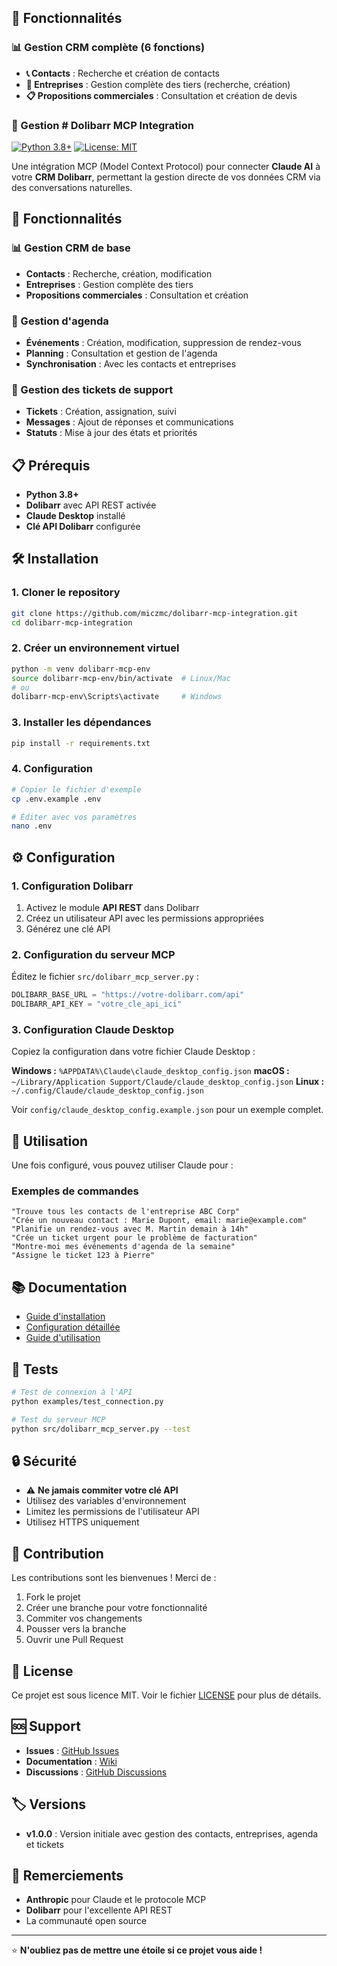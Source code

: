 ## 🚀 Fonctionnalités

### 📊 Gestion CRM complète (6 fonctions)
- **📞 Contacts** : Recherche et création de contacts
- **🏢 Entreprises** : Gestion complète des tiers (recherche, création)
- **📋 Propositions commerciales** : Consultation et création de devis

### 📅 Gestion # Dolibarr MCP Integration

[![Python 3.8+](https://img.shields.io/badge/python-3.8+-blue.svg)](https://www.python.org/downloads/)
[![License: MIT](https://img.shields.io/badge/License-MIT-yellow.svg)](https://opensource.org/licenses/MIT)

Une intégration MCP (Model Context Protocol) pour connecter **Claude AI** à votre **CRM Dolibarr**, permettant la gestion directe de vos données CRM via des conversations naturelles.

## 🚀 Fonctionnalités

### 📊 Gestion CRM de base
- **Contacts** : Recherche, création, modification
- **Entreprises** : Gestion complète des tiers
- **Propositions commerciales** : Consultation et création

### 📅 Gestion d'agenda
- **Événements** : Création, modification, suppression de rendez-vous
- **Planning** : Consultation et gestion de l'agenda
- **Synchronisation** : Avec les contacts et entreprises

### 🎫 Gestion des tickets de support
- **Tickets** : Création, assignation, suivi
- **Messages** : Ajout de réponses et communications
- **Statuts** : Mise à jour des états et priorités

## 📋 Prérequis

- **Python 3.8+**
- **Dolibarr** avec API REST activée
- **Claude Desktop** installé
- **Clé API Dolibarr** configurée

## 🛠️ Installation

### 1. Cloner le repository
```bash
git clone https://github.com/miczmc/dolibarr-mcp-integration.git
cd dolibarr-mcp-integration
```

### 2. Créer un environnement virtuel
```bash
python -m venv dolibarr-mcp-env
source dolibarr-mcp-env/bin/activate  # Linux/Mac
# ou
dolibarr-mcp-env\Scripts\activate     # Windows
```

### 3. Installer les dépendances
```bash
pip install -r requirements.txt
```

### 4. Configuration
```bash
# Copier le fichier d'exemple
cp .env.example .env

# Éditer avec vos paramètres
nano .env
```

## ⚙️ Configuration

### 1. Configuration Dolibarr
1. Activez le module **API REST** dans Dolibarr
2. Créez un utilisateur API avec les permissions appropriées
3. Générez une clé API

### 2. Configuration du serveur MCP
Éditez le fichier `src/dolibarr_mcp_server.py` :
```python
DOLIBARR_BASE_URL = "https://votre-dolibarr.com/api"
DOLIBARR_API_KEY = "votre_cle_api_ici"
```

### 3. Configuration Claude Desktop
Copiez la configuration dans votre fichier Claude Desktop :

**Windows :** `%APPDATA%\Claude\claude_desktop_config.json`
**macOS :** `~/Library/Application Support/Claude/claude_desktop_config.json`
**Linux :** `~/.config/Claude/claude_desktop_config.json`

Voir `config/claude_desktop_config.example.json` pour un exemple complet.

## 🎯 Utilisation

Une fois configuré, vous pouvez utiliser Claude pour :

### Exemples de commandes
```
"Trouve tous les contacts de l'entreprise ABC Corp"
"Crée un nouveau contact : Marie Dupont, email: marie@example.com"
"Planifie un rendez-vous avec M. Martin demain à 14h"
"Crée un ticket urgent pour le problème de facturation"
"Montre-moi mes événements d'agenda de la semaine"
"Assigne le ticket 123 à Pierre"
```

## 📚 Documentation

- [Guide d'installation](docs/installation.md)
- [Configuration détaillée](docs/configuration.md)
- [Guide d'utilisation](docs/usage.md)

## 🧪 Tests

```bash
# Test de connexion à l'API
python examples/test_connection.py

# Test du serveur MCP
python src/dolibarr_mcp_server.py --test
```

## 🔒 Sécurité

- ⚠️ **Ne jamais commiter votre clé API**
- Utilisez des variables d'environnement
- Limitez les permissions de l'utilisateur API
- Utilisez HTTPS uniquement

## 🤝 Contribution

Les contributions sont les bienvenues ! Merci de :

1. Fork le projet
2. Créer une branche pour votre fonctionnalité
3. Commiter vos changements
4. Pousser vers la branche
5. Ouvrir une Pull Request

## 📄 License

Ce projet est sous licence MIT. Voir le fichier [LICENSE](LICENSE) pour plus de détails.

## 🆘 Support

- **Issues** : [GitHub Issues](https://github.com/miczmc/dolibarr-mcp-integration/issues)
- **Documentation** : [Wiki](https://github.com/miczmc/dolibarr-mcp-integration/wiki)
- **Discussions** : [GitHub Discussions](https://github.com/miczmc/dolibarr-mcp-integration/discussions)

## 🏷️ Versions

- **v1.0.0** : Version initiale avec gestion des contacts, entreprises, agenda et tickets

## 🙏 Remerciements

- **Anthropic** pour Claude et le protocole MCP
- **Dolibarr** pour l'excellente API REST
- La communauté open source

---

⭐ **N'oubliez pas de mettre une étoile si ce projet vous aide !**
